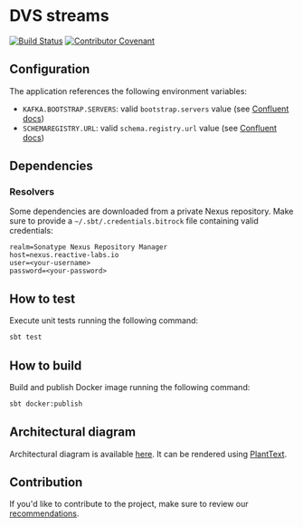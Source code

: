 # DVS streams

[![Build Status](https://iproject-jenkins.reactive-labs.io/buildStatus/icon?job=kafka-dvs-streams%2Fmaster)](https://iproject-jenkins.reactive-labs.io/job/kafka-dvs-streams/job/master/)
[![Contributor Covenant](https://img.shields.io/badge/Contributor%20Covenant-v2.0%20adopted-ff69b4.svg)](CODE_OF_CONDUCT.md)

## Configuration

The application references the following environment variables:

- `KAFKA.BOOTSTRAP.SERVERS`: valid `bootstrap.servers` value (see [Confluent docs](https://docs.confluent.io/current/clients/consumer.html#configuration))
- `SCHEMAREGISTRY.URL`: valid `schema.registry.url` value (see [Confluent docs](https://docs.confluent.io/current/schema-registry/docs/schema_registry_tutorial.html#java-consumers))

## Dependencies

### Resolvers

Some dependencies are downloaded from a private Nexus repository. Make sure to provide a `~/.sbt/.credentials.bitrock` file containing valid credentials:

```properties
realm=Sonatype Nexus Repository Manager
host=nexus.reactive-labs.io
user=<your-username>
password=<your-password>
```

## How to test

Execute unit tests running the following command:

```sh
sbt test
```

## How to build

Build and publish Docker image running the following command:

```sh
sbt docker:publish
```

## Architectural diagram

Architectural diagram is available [here](docs/diagram.puml). It can be rendered using [PlantText](https://www.planttext.com).

## Contribution

If you'd like to contribute to the project, make sure to review our [recommendations](CONTRIBUTING.md).
